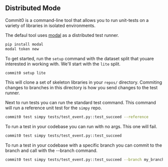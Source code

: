 ## Distributed Mode

Commit0 is a command-line tool that allows you to run unit-tests on a
variety of libraries in isolated environments.

The defaul tool uses [modal](https://modal.com/) as a distributed
test runner.

```bash
pip install modal
modal token new
```

To get started, run the `setup` command with the dataset
split that youare interested in working with.
We'll start with the `lite` split.

```bash
commit0 setup lite
```

This will clone a set of skeleton libraries in your `repos/` directory.
Commiting changes to branches in this directory is how you send changes
to the test runner.

Next to run tests you can run the standard test command.
This command will run a reference unit test for the `simpy` repo.

```bash
commit0 test simpy tests/test_event.py::test_succeed --reference
```

To run a test in your codebase you can run with no args.
This one will fail.

```bash
commit0 test simpy tests/test_event.py::test_succeed
```

To run a test in your codebase with a specific branch
you can commit to the branch and call with the --branch command.


```bash
commit0 test simpy tests/test_event.py::test_succeed --branch my_branch
```
